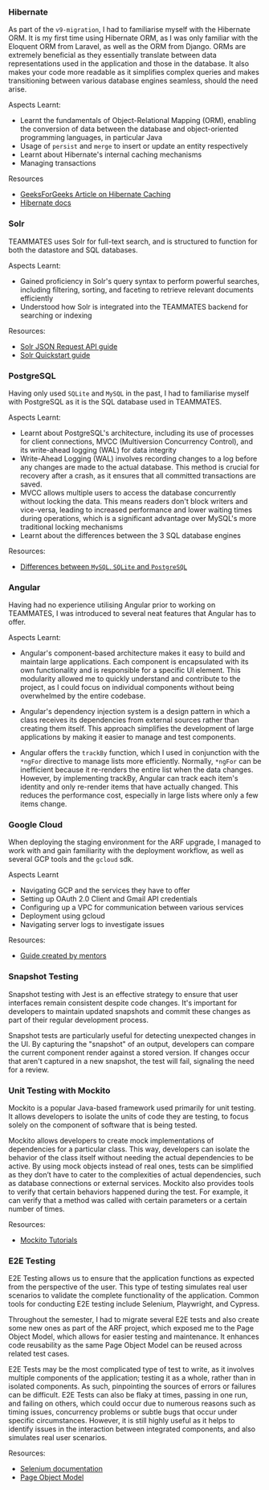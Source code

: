 ### Hibernate

As part of the `v9-migration`, I had to familiarise myself with the Hibernate ORM. It is my first time using Hibernate ORM, as I was only familiar with the Eloquent ORM from Laravel, as well as the ORM from Django. ORMs are extremely beneficial as they essentially translate between data representations used in the application and those in the database. It also makes your code more readable as it simplifies complex queries and makes transitioning between various database engines seamless, should the need arise.

Aspects Learnt:

- Learnt the fundamentals of Object-Relational Mapping (ORM), enabling the conversion of data between the database and object-oriented programming languages, in particular Java
- Usage of `persist` and `merge` to insert or update an entity respectively
- Learnt about Hibernate's internal caching mechanisms
- Managing transactions

Resources
- [GeeksForGeeks Article on Hibernate Caching](https://www.geeksforgeeks.org/hibernate-caching/)
- [Hibernate docs](https://hibernate.org/orm/)

### Solr

TEAMMATES uses Solr for full-text search, and is structured to function for both the datastore and SQL databases.

Aspects Learnt:

- Gained proficiency in Solr's query syntax to perform powerful searches, including filtering, sorting, and faceting to retrieve relevant documents efficiently
- Understood how Solr is integrated into the TEAMMATES backend for searching or indexing

Resources:
- [Solr JSON Request API guide](https://solr.apache.org/guide/solr/latest/query-guide/json-request-api.html)
- [Solr Quickstart guide](https://solr.apache.org/docs/6_0_0/quickstart.html)

### PostgreSQL

Having only used `SQLite` and `MySQL` in the past, I had to familiarise myself with PostgreSQL as it is the SQL database used in TEAMMATES.

Aspects Learnt:

- Learnt about PostgreSQL's architecture, including its use of processes for client connections, MVCC (Multiversion Concurrency Control), and its write-ahead logging (WAL) for data integrity
- Write-Ahead Logging (WAL) involves recording changes to a log before any changes are made to the actual database. This method is crucial for recovery after a crash, as it ensures that all committed transactions are saved. 
- MVCC allows multiple users to access the database concurrently without locking the data. This means readers don't block writers and vice-versa, leading to increased performance and lower waiting times during operations, which is a significant advantage over MySQL's more traditional locking mechanisms
- Learnt about the differences between the 3 SQL database engines

Resources:
- [Differences between `MySQL`, `SQLite` and `PostgreSQL`](https://www.digitalocean.com/community/tutorials/sqlite-vs-mysql-vs-postgresql-a-comparison-of-relational-database-management-systems)


### Angular

Having had no experience utilising Angular prior to working on TEAMMATES, I was introduced to several neat features that Angular has to offer.

Aspects Learnt:

- Angular's component-based architecture makes it easy to build and maintain large applications. Each component is encapsulated with its own functionality and is responsible for a specific UI element. This modularity allowed me to quickly understand and contribute to the project, as I could focus on individual components without being overwhelmed by the entire codebase.

- Angular's dependency injection system is a design pattern in which a class receives its dependencies from external sources rather than creating them itself. This approach simplifies the development of large applications by making it easier to manage and test components.

- Angular offers the `trackBy` function, which I used in conjunction with the `*ngFor` directive to manage lists more efficiently. Normally, `*ngFor` can be inefficient because it re-renders the entire list when the data changes. However, by implementing trackBy, Angular can track each item's identity and only re-render items that have actually changed. This reduces the performance cost, especially in large lists where only a few items change.

### Google Cloud

When deploying the staging environment for the ARF upgrade, I managed to work with and gain familiarity with the deployment workflow, as well as several GCP tools and the `gcloud` sdk.

Aspects Learnt
- Navigating GCP and the services they have to offer
- Setting up OAuth 2.0 Client and Gmail API credentials 
- Configuring up a VPC for communication between various services
- Deployment using gcloud 
- Navigating server logs to investigate issues

Resources:
- [Guide created by mentors](https://github.com/TEAMMATES/teammates-ops/blob/master/platform-guide.md#deploying-to-a-staging-server)

### Snapshot Testing

Snapshot testing with Jest is an effective strategy to ensure that user interfaces remain consistent despite code changes. It's important for developers to maintain updated snapshots and commit these changes as part of their regular development process.

Snapshot tests are particularly useful for detecting unexpected changes in the UI. By capturing the "snapshot" of an output, developers can compare the current component render against a stored version. If changes occur that aren't captured in a new snapshot, the test will fail, signaling the need for a review.

### Unit Testing with Mockito

Mockito is a popular Java-based framework used primarily for unit testing. It allows developers to isolate the units of code they are testing, to focus solely on the component of software that is being tested.

Mockito allows developers to create mock implementations of dependencies for a particular class. This way, developers can isolate the behavior of the class itself without needing the actual dependencies to be active. By using mock objects instead of real ones, tests can be simplified as they don’t have to cater to the complexities of actual dependencies, such as database connections or external services. Mockito also provides tools to verify that certain behaviors happened during the test. For example, it can verify that a method was called with certain parameters or a certain number of times.

Resources:
- [Mockito Tutorials](https://www.toptal.com/java/a-guide-to-everyday-mockito)

### E2E Testing

E2E Testing allows us to ensure that the application functions as expected from the perspective of the user. This type of testing simulates real user scenarios to validate the complete functionality of the application. Common tools for conducting E2E testing include Selenium, Playwright, and Cypress.

Throughout the semester, I had to migrate several E2E tests and also create some new ones as part of the ARF project, which exposed me to the Page Object Model, which allows for easier testing and maintenance. It enhances code reusability as the same Page Object Model can be reused across related test cases. 

E2E Tests may be the most complicated type of test to write, as it involves multiple components of the application; testing it as a whole, rather than in isolated components. As such, pinpointing the sources of errors or failures can be difficult. E2E Tests can also be flaky at times, passing in one run, and failing on others, which could occur due to numerous reasons such as timing issues, concurrency problems or subtle bugs that occur under specific circumstances. However, it is still highly useful as it helps to identify issues in the interaction between integrated components, and also simulates real user scenarios. 

Resources:
- [Selenium documentation](https://www.selenium.dev/documentation/overview/)
- [Page Object Model](https://www.browserstack.com/guide/page-object-model-in-selenium)

